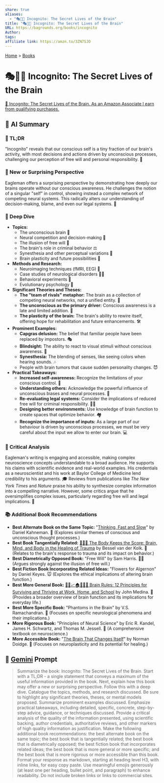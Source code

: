 ```yaml
---
share: true
aliases:
  - "🎭🤫🧠 Incognito: The Secret Lives of the Brain"
title: "🎭🤫🧠 Incognito: The Secret Lives of the Brain"
URL: https://bagrounds.org/books/incognito
Author: 
tags: 
affiliate link: https://amzn.to/3ZN7SJO
---
```

[Home](../index.md) > [Books](./index.md)  
# 🎭🤫🧠 Incognito: The Secret Lives of the Brain  
[🛒 Incognito: The Secret Lives of the Brain. As an Amazon Associate I earn from qualifying purchases.](https://amzn.to/3ZN7SJO)  
  
## 🤖 AI Summary  
### 🧠 TL;DR  
  
"Incognito" reveals that our conscious self is a tiny fraction of our brain's activity, with most decisions and actions driven by unconscious processes, challenging our perception of free will and personal responsibility. 🤯  
  
### 🤯 New or Surprising Perspective  
  
Eagleman offers a surprising perspective by demonstrating how deeply our brains operate without our conscious awareness. He challenges the notion of a singular "self" in control, showing instead a complex network of competing neural systems. This radically alters our understanding of decision-making, blame, and even our legal systems. 🧐  
  
### 🔬 Deep Dive  
  
* **Topics:**  
    * The unconscious brain 🤫  
    * Neural competition and decision-making 🥊  
    * The illusion of free will 🔮  
    * The brain's role in criminal behavior ⚖️  
    * Synesthesia and other perceptual variations 🌈  
    * Brain plasticity and future possibilities 🚀  
* **Methods and Research:**  
    * Neuroimaging techniques (fMRI, EEG) 📸  
    * Case studies of neurological disorders 🧑‍⚕️  
    * Behavioral experiments 🧪  
    * Evolutionary psychology 🧬  
* **Significant Theories and Theses:**  
    * **The "team of rivals" metaphor:** The brain as a collection of competing neural networks, not a unified entity. 🤝  
    * **The unconscious as the primary driver:** Conscious awareness is a late and limited addition. 🚗  
    * **The plasticity of the brain:** The brain's ability to rewire itself, offering hope for rehabilitation and future enhancements. 🛠️  
* **Prominent Examples:**  
    * **Capgras delusion:** The belief that familiar people have been replaced by impostors. 🎭  
    * **Blindsight:** The ability to react to visual stimuli without conscious awareness. 👀  
    * **Synesthesia:** The blending of senses, like seeing colors when hearing sounds. 🎶  
    * People with brain tumors that cause sudden personality changes. 😈  
* **Practical Takeaways:**  
    * **Increased self-awareness:** Recognize the limitations of your conscious control. 🧘  
    * **Understanding others:** Acknowledge the powerful influence of unconscious biases and neural processes. 🤝  
    * **Re-evaluating legal systems:** Consider the implications of reduced free will for criminal responsibility. 🧑‍⚖️  
    * **Designing better environments:** Use knowledge of brain function to create spaces that optimize behavior. 🏘️  
    * **Recognize the importance of inputs:** As a large part of our behaviour is driven by unconscious processes, we must be very careful about the input we allow to enter our brain. 💻  
  
### 🧐 Critical Analysis  
  
Eagleman's writing is engaging and accessible, making complex neuroscience concepts understandable to a broad audience. He supports his claims with scientific evidence and real-world examples. His credentials as a neuroscientist and his work at Baylor College of Medicine lend credibility to his arguments. 🎓 Reviews from publications like *The New York Times* and *Nature* praise his ability to synthesize complex information into a compelling narrative. However, some critics argue that he oversimplifies complex issues, particularly regarding free will and legal implications. 🤨  
  
### 📚 Additional Book Recommendations  
  
* **Best Alternate Book on the Same Topic:** "[Thinking, Fast and Slow](./thinking-fast-and-slow.md)" by Daniel Kahneman. 🧠 (Explores similar themes of conscious and unconscious thought processes.)  
* **Best Book Tangentially Related:** [🤕🎼🧠 The Body Keeps the Score: Brain, Mind, and Body in the Healing of Trauma](./the-body-keeps-the-score-brain-mind-and-body-in-the-healing-of-trauma.md) by Bessel van der Kolk. 🤕 (Relates to the brain's response to trauma and its impact on behavior.)  
* **Best Diametrically Opposed Book:** "Free Will" by Sam Harris. 🙅‍♂️ (Argues strongly against the illusion of free will.)  
* **Best Fiction Book Incorporating Related Ideas:** "Flowers for Algernon" by Daniel Keyes. 🐭 (Explores the ethical implications of altering brain function.)  
* **Best More General Book:** [🧠💡📈🏠🏢🧑‍🎓 Brain Rules: 12 Principles for Surviving and Thriving at Work, Home, and School](./brain-rules-12-principles-for-surviving-and-thriving-at-work-home-and-school.md) by John Medina. 📝 (Provides a broader overview of brain function and its implications for everyday life.)  
* **Best More Specific Book:** "Phantoms in the Brain" by V.S. Ramachandran. 👻 (Focuses on specific neurological phenomena and their implications.)  
* **More Rigorous Book:** "Principles of Neural Science" by Eric R. Kandel, James H. Schwartz, and Thomas M. Jessell. 📖 (A comprehensive textbook on neuroscience.)  
* **More Accessible Book:** "[The Brain That Changes Itself](./the-brain-that-changes-itself.md)" by Norman Doidge. 🔄 (Focuses on neuroplasticity and its potential for healing.)  
  
## 💬 [Gemini](https://gemini.google.com) Prompt  
> Summarize the book: Incognito: The Secret Lives of the Brain. Start with a TL;DR - a single statement that conveys a maximum of the useful information provided in the book. Next, explain how this book may offer a new or surprising perspective. Follow this with a deep dive. Catalogue the topics, methods, and research discussed. Be sure to highlight any significant theories, theses, or mental models proposed. Summarize prominent examples discussed. Emphasize practical takeaways, including detailed, specific, concrete, step-by-step advice, guidance, or techniques discussed. Provide a critical analysis of the quality of the information presented, using scientific backing, author credentials, authoritative reviews, and other markers of high quality information as justification. Make the following additional book recommendations: the best alternate book on the same topic; the best book that is tangentially related; the best book that is diametrically opposed; the best fiction book that incorporates related ideas; the best book that is more general or more specific; and the best book that is more rigorous or more accessible than this book. Format your response as markdown, starting at heading level H3, with inline links, for easy copy paste. Use meaningful emojis generously (at least one per heading, bullet point, and paragraph) to enhance readability. Do not include broken links or links to commercial sites.